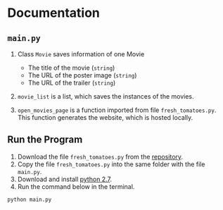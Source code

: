 # Documentation

## `main.py`

1. Class `Movie` saves information of one Movie
    * The title of the movie (`string`)
    * The URL of the poster image (`string`)
    * The URL of the trailer (`string`)

2. `movie_list` is a list, which saves the instances of the movies.

3. `open_movies_page` is a function imported from file `fresh_tomatoes.py`. This function generates the website, which is hosted locally.

## Run the Program

1. Download the file `fresh_tomatoes.py` from the [repository](https://github.com/udacity/ud036_StarterCode).
2. Copy the file `fresh_tomatoes.py` into the same folder with the file `main.py`.
3. Download and install [python 2.7](https://www.python.org/).
4. Run the command below in the terminal.

```
python main.py
```

